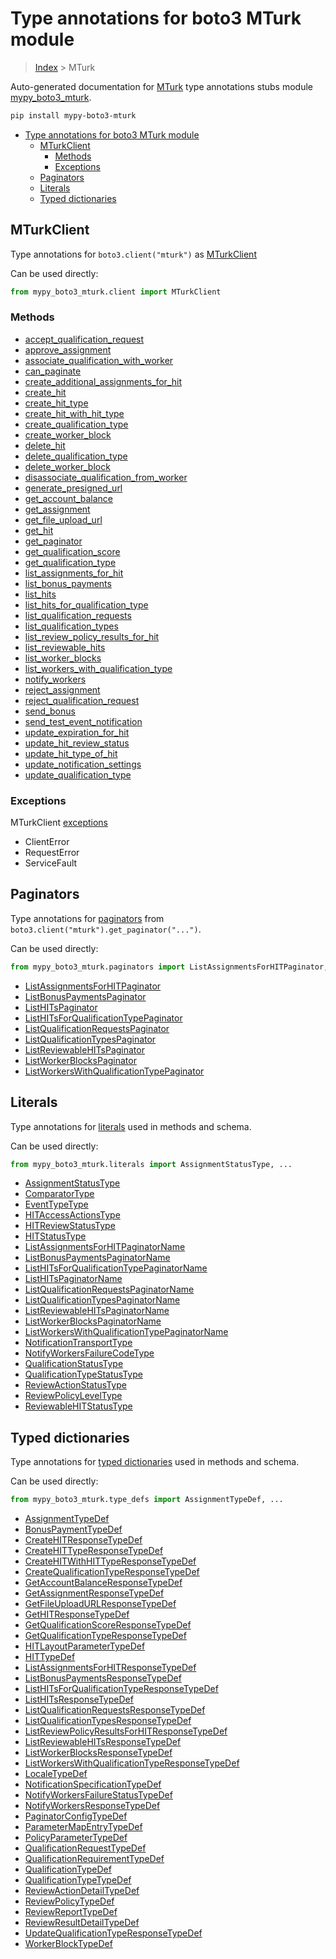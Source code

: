 # Type annotations for boto3 MTurk module

> [Index](..) > MTurk

Auto-generated documentation for
[MTurk](https://boto3.amazonaws.com/v1/documentation/api/1.17.77/reference/services/mturk.html#MTurk)
type annotations stubs module
[mypy_boto3_mturk](https://pypi.org/project/mypy-boto3-mturk/).

```bash
pip install mypy-boto3-mturk
```

- [Type annotations for boto3 MTurk module](#type-annotations-for-boto3-mturk-module)
  - [MTurkClient](#mturkclient)
    - [Methods](#methods)
    - [Exceptions](#exceptions)
  - [Paginators](#paginators)
  - [Literals](#literals)
  - [Typed dictionaries](#typed-dictionaries)

## MTurkClient

Type annotations for `boto3.client("mturk")` as [MTurkClient](./client.md)

Can be used directly:

```python
from mypy_boto3_mturk.client import MTurkClient
```

### Methods

- [accept_qualification_request](./client.md#accept_qualification_request)
- [approve_assignment](./client.md#approve_assignment)
- [associate_qualification_with_worker](./client.md#associate_qualification_with_worker)
- [can_paginate](./client.md#can_paginate)
- [create_additional_assignments_for_hit](./client.md#create_additional_assignments_for_hit)
- [create_hit](./client.md#create_hit)
- [create_hit_type](./client.md#create_hit_type)
- [create_hit_with_hit_type](./client.md#create_hit_with_hit_type)
- [create_qualification_type](./client.md#create_qualification_type)
- [create_worker_block](./client.md#create_worker_block)
- [delete_hit](./client.md#delete_hit)
- [delete_qualification_type](./client.md#delete_qualification_type)
- [delete_worker_block](./client.md#delete_worker_block)
- [disassociate_qualification_from_worker](./client.md#disassociate_qualification_from_worker)
- [generate_presigned_url](./client.md#generate_presigned_url)
- [get_account_balance](./client.md#get_account_balance)
- [get_assignment](./client.md#get_assignment)
- [get_file_upload_url](./client.md#get_file_upload_url)
- [get_hit](./client.md#get_hit)
- [get_paginator](./client.md#get_paginator)
- [get_qualification_score](./client.md#get_qualification_score)
- [get_qualification_type](./client.md#get_qualification_type)
- [list_assignments_for_hit](./client.md#list_assignments_for_hit)
- [list_bonus_payments](./client.md#list_bonus_payments)
- [list_hits](./client.md#list_hits)
- [list_hits_for_qualification_type](./client.md#list_hits_for_qualification_type)
- [list_qualification_requests](./client.md#list_qualification_requests)
- [list_qualification_types](./client.md#list_qualification_types)
- [list_review_policy_results_for_hit](./client.md#list_review_policy_results_for_hit)
- [list_reviewable_hits](./client.md#list_reviewable_hits)
- [list_worker_blocks](./client.md#list_worker_blocks)
- [list_workers_with_qualification_type](./client.md#list_workers_with_qualification_type)
- [notify_workers](./client.md#notify_workers)
- [reject_assignment](./client.md#reject_assignment)
- [reject_qualification_request](./client.md#reject_qualification_request)
- [send_bonus](./client.md#send_bonus)
- [send_test_event_notification](./client.md#send_test_event_notification)
- [update_expiration_for_hit](./client.md#update_expiration_for_hit)
- [update_hit_review_status](./client.md#update_hit_review_status)
- [update_hit_type_of_hit](./client.md#update_hit_type_of_hit)
- [update_notification_settings](./client.md#update_notification_settings)
- [update_qualification_type](./client.md#update_qualification_type)

### Exceptions

MTurkClient [exceptions](./client.md#exceptions)

- ClientError
- RequestError
- ServiceFault

## Paginators

Type annotations for [paginators](./paginators.md) from
`boto3.client("mturk").get_paginator("...")`.

Can be used directly:

```python
from mypy_boto3_mturk.paginators import ListAssignmentsForHITPaginator, ...
```

- [ListAssignmentsForHITPaginator](./paginators.md#listassignmentsforhitpaginator)
- [ListBonusPaymentsPaginator](./paginators.md#listbonuspaymentspaginator)
- [ListHITsPaginator](./paginators.md#listhitspaginator)
- [ListHITsForQualificationTypePaginator](./paginators.md#listhitsforqualificationtypepaginator)
- [ListQualificationRequestsPaginator](./paginators.md#listqualificationrequestspaginator)
- [ListQualificationTypesPaginator](./paginators.md#listqualificationtypespaginator)
- [ListReviewableHITsPaginator](./paginators.md#listreviewablehitspaginator)
- [ListWorkerBlocksPaginator](./paginators.md#listworkerblockspaginator)
- [ListWorkersWithQualificationTypePaginator](./paginators.md#listworkerswithqualificationtypepaginator)

## Literals

Type annotations for [literals](./literals.md) used in methods and schema.

Can be used directly:

```python
from mypy_boto3_mturk.literals import AssignmentStatusType, ...
```

- [AssignmentStatusType](./literals.md#assignmentstatustype)
- [ComparatorType](./literals.md#comparatortype)
- [EventTypeType](./literals.md#eventtypetype)
- [HITAccessActionsType](./literals.md#hitaccessactionstype)
- [HITReviewStatusType](./literals.md#hitreviewstatustype)
- [HITStatusType](./literals.md#hitstatustype)
- [ListAssignmentsForHITPaginatorName](./literals.md#listassignmentsforhitpaginatorname)
- [ListBonusPaymentsPaginatorName](./literals.md#listbonuspaymentspaginatorname)
- [ListHITsForQualificationTypePaginatorName](./literals.md#listhitsforqualificationtypepaginatorname)
- [ListHITsPaginatorName](./literals.md#listhitspaginatorname)
- [ListQualificationRequestsPaginatorName](./literals.md#listqualificationrequestspaginatorname)
- [ListQualificationTypesPaginatorName](./literals.md#listqualificationtypespaginatorname)
- [ListReviewableHITsPaginatorName](./literals.md#listreviewablehitspaginatorname)
- [ListWorkerBlocksPaginatorName](./literals.md#listworkerblockspaginatorname)
- [ListWorkersWithQualificationTypePaginatorName](./literals.md#listworkerswithqualificationtypepaginatorname)
- [NotificationTransportType](./literals.md#notificationtransporttype)
- [NotifyWorkersFailureCodeType](./literals.md#notifyworkersfailurecodetype)
- [QualificationStatusType](./literals.md#qualificationstatustype)
- [QualificationTypeStatusType](./literals.md#qualificationtypestatustype)
- [ReviewActionStatusType](./literals.md#reviewactionstatustype)
- [ReviewPolicyLevelType](./literals.md#reviewpolicyleveltype)
- [ReviewableHITStatusType](./literals.md#reviewablehitstatustype)

## Typed dictionaries

Type annotations for [typed dictionaries](./type_defs.md) used in methods and
schema.

Can be used directly:

```python
from mypy_boto3_mturk.type_defs import AssignmentTypeDef, ...
```

- [AssignmentTypeDef](./type_defs.md#assignmenttypedef)
- [BonusPaymentTypeDef](./type_defs.md#bonuspaymenttypedef)
- [CreateHITResponseTypeDef](./type_defs.md#createhitresponsetypedef)
- [CreateHITTypeResponseTypeDef](./type_defs.md#createhittyperesponsetypedef)
- [CreateHITWithHITTypeResponseTypeDef](./type_defs.md#createhitwithhittyperesponsetypedef)
- [CreateQualificationTypeResponseTypeDef](./type_defs.md#createqualificationtyperesponsetypedef)
- [GetAccountBalanceResponseTypeDef](./type_defs.md#getaccountbalanceresponsetypedef)
- [GetAssignmentResponseTypeDef](./type_defs.md#getassignmentresponsetypedef)
- [GetFileUploadURLResponseTypeDef](./type_defs.md#getfileuploadurlresponsetypedef)
- [GetHITResponseTypeDef](./type_defs.md#gethitresponsetypedef)
- [GetQualificationScoreResponseTypeDef](./type_defs.md#getqualificationscoreresponsetypedef)
- [GetQualificationTypeResponseTypeDef](./type_defs.md#getqualificationtyperesponsetypedef)
- [HITLayoutParameterTypeDef](./type_defs.md#hitlayoutparametertypedef)
- [HITTypeDef](./type_defs.md#hittypedef)
- [ListAssignmentsForHITResponseTypeDef](./type_defs.md#listassignmentsforhitresponsetypedef)
- [ListBonusPaymentsResponseTypeDef](./type_defs.md#listbonuspaymentsresponsetypedef)
- [ListHITsForQualificationTypeResponseTypeDef](./type_defs.md#listhitsforqualificationtyperesponsetypedef)
- [ListHITsResponseTypeDef](./type_defs.md#listhitsresponsetypedef)
- [ListQualificationRequestsResponseTypeDef](./type_defs.md#listqualificationrequestsresponsetypedef)
- [ListQualificationTypesResponseTypeDef](./type_defs.md#listqualificationtypesresponsetypedef)
- [ListReviewPolicyResultsForHITResponseTypeDef](./type_defs.md#listreviewpolicyresultsforhitresponsetypedef)
- [ListReviewableHITsResponseTypeDef](./type_defs.md#listreviewablehitsresponsetypedef)
- [ListWorkerBlocksResponseTypeDef](./type_defs.md#listworkerblocksresponsetypedef)
- [ListWorkersWithQualificationTypeResponseTypeDef](./type_defs.md#listworkerswithqualificationtyperesponsetypedef)
- [LocaleTypeDef](./type_defs.md#localetypedef)
- [NotificationSpecificationTypeDef](./type_defs.md#notificationspecificationtypedef)
- [NotifyWorkersFailureStatusTypeDef](./type_defs.md#notifyworkersfailurestatustypedef)
- [NotifyWorkersResponseTypeDef](./type_defs.md#notifyworkersresponsetypedef)
- [PaginatorConfigTypeDef](./type_defs.md#paginatorconfigtypedef)
- [ParameterMapEntryTypeDef](./type_defs.md#parametermapentrytypedef)
- [PolicyParameterTypeDef](./type_defs.md#policyparametertypedef)
- [QualificationRequestTypeDef](./type_defs.md#qualificationrequesttypedef)
- [QualificationRequirementTypeDef](./type_defs.md#qualificationrequirementtypedef)
- [QualificationTypeDef](./type_defs.md#qualificationtypedef)
- [QualificationTypeTypeDef](./type_defs.md#qualificationtypetypedef)
- [ReviewActionDetailTypeDef](./type_defs.md#reviewactiondetailtypedef)
- [ReviewPolicyTypeDef](./type_defs.md#reviewpolicytypedef)
- [ReviewReportTypeDef](./type_defs.md#reviewreporttypedef)
- [ReviewResultDetailTypeDef](./type_defs.md#reviewresultdetailtypedef)
- [UpdateQualificationTypeResponseTypeDef](./type_defs.md#updatequalificationtyperesponsetypedef)
- [WorkerBlockTypeDef](./type_defs.md#workerblocktypedef)
